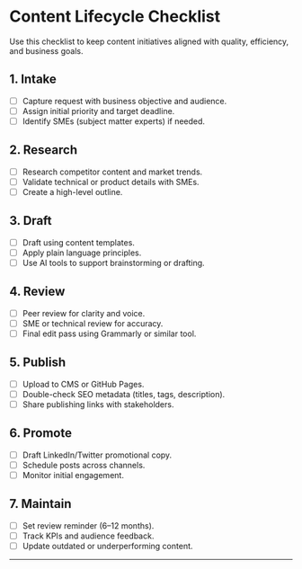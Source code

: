 # Content Lifecycle Checklist

Use this checklist to keep content initiatives aligned with quality, efficiency, and business goals.

## 1. Intake
- [ ] Capture request with business objective and audience.
- [ ] Assign initial priority and target deadline.
- [ ] Identify SMEs (subject matter experts) if needed.

## 2. Research
- [ ] Research competitor content and market trends.
- [ ] Validate technical or product details with SMEs.
- [ ] Create a high-level outline.

## 3. Draft
- [ ] Draft using content templates.
- [ ] Apply plain language principles.
- [ ] Use AI tools to support brainstorming or drafting.

## 4. Review
- [ ] Peer review for clarity and voice.
- [ ] SME or technical review for accuracy.
- [ ] Final edit pass using Grammarly or similar tool.

## 5. Publish
- [ ] Upload to CMS or GitHub Pages.
- [ ] Double-check SEO metadata (titles, tags, description).
- [ ] Share publishing links with stakeholders.

## 6. Promote
- [ ] Draft LinkedIn/Twitter promotional copy.
- [ ] Schedule posts across channels.
- [ ] Monitor initial engagement.

## 7. Maintain
- [ ] Set review reminder (6–12 months).
- [ ] Track KPIs and audience feedback.
- [ ] Update outdated or underperforming content.

---
